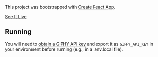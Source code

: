 This project was bootstrapped with [Create React App](https://github.com/facebook/create-react-app).

[See It Live](https://ambroselittle.github.io/inagiffy/)

## Running
You will need to [obtain a GIPHY API key](https://developers.giphy.com/dashboard/?create=true) and export it as `GIFFY_API_KEY` in your environment before running (e.g., in a .env.local file).
